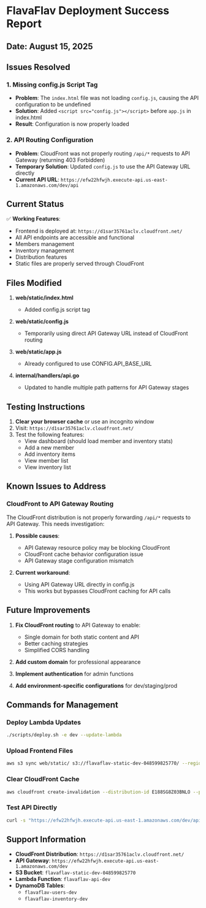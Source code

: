 # FlavaFlav Deployment Success Report

## Date: August 15, 2025

## Issues Resolved

### 1. Missing config.js Script Tag
- **Problem**: The `index.html` file was not loading `config.js`, causing the API configuration to be undefined
- **Solution**: Added `<script src="config.js"></script>` before `app.js` in index.html
- **Result**: Configuration is now properly loaded

### 2. API Routing Configuration
- **Problem**: CloudFront was not properly routing `/api/*` requests to API Gateway (returning 403 Forbidden)
- **Temporary Solution**: Updated `config.js` to use the API Gateway URL directly
- **Current API URL**: `https://efw22hfwjh.execute-api.us-east-1.amazonaws.com/dev/api`

## Current Status

✅ **Working Features**:
- Frontend is deployed at: `https://d1sar35761aclv.cloudfront.net/`
- All API endpoints are accessible and functional
- Members management
- Inventory management
- Distribution features
- Static files are properly served through CloudFront

## Files Modified

1. **web/static/index.html**
   - Added config.js script tag

2. **web/static/config.js**
   - Temporarily using direct API Gateway URL instead of CloudFront routing

3. **web/static/app.js**
   - Already configured to use CONFIG.API_BASE_URL

4. **internal/handlers/api.go**
   - Updated to handle multiple path patterns for API Gateway stages

## Testing Instructions

1. **Clear your browser cache** or use an incognito window
2. Visit: `https://d1sar35761aclv.cloudfront.net/`
3. Test the following features:
   - View dashboard (should load member and inventory stats)
   - Add a new member
   - Add inventory items
   - View member list
   - View inventory list

## Known Issues to Address

### CloudFront to API Gateway Routing
The CloudFront distribution is not properly forwarding `/api/*` requests to API Gateway. This needs investigation:

1. **Possible causes**:
   - API Gateway resource policy may be blocking CloudFront
   - CloudFront cache behavior configuration issue
   - API Gateway stage configuration mismatch

2. **Current workaround**:
   - Using API Gateway URL directly in config.js
   - This works but bypasses CloudFront caching for API calls

## Future Improvements

1. **Fix CloudFront routing** to API Gateway to enable:
   - Single domain for both static content and API
   - Better caching strategies
   - Simplified CORS handling

2. **Add custom domain** for professional appearance

3. **Implement authentication** for admin functions

4. **Add environment-specific configurations** for dev/staging/prod

## Commands for Management

### Deploy Lambda Updates
```bash
./scripts/deploy.sh -e dev --update-lambda
```

### Upload Frontend Files
```bash
aws s3 sync web/static/ s3://flavaflav-static-dev-048599825770/ --region us-east-1
```

### Clear CloudFront Cache
```bash
aws cloudfront create-invalidation --distribution-id E188SG8Z03BNLO --paths "/*"
```

### Test API Directly
```bash
curl -s "https://efw22hfwjh.execute-api.us-east-1.amazonaws.com/dev/api/health" | jq '.'
```

## Support Information

- **CloudFront Distribution**: `https://d1sar35761aclv.cloudfront.net/`
- **API Gateway**: `https://efw22hfwjh.execute-api.us-east-1.amazonaws.com/dev`
- **S3 Bucket**: `flavaflav-static-dev-048599825770`
- **Lambda Function**: `flavaflav-api-dev`
- **DynamoDB Tables**: 
  - `flavaflav-users-dev`
  - `flavaflav-inventory-dev`
